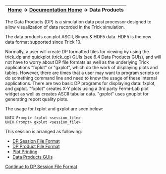 | [Home](/trick) → [Documentation Home](../Documentation-Home) → Data Products |
|------------------------------------------------------------------|

The Data Products (DP) is a simulation data post processor designed to allow visualization of data recorded in the Trick simulation.

The data products can plot ASCII, Binary & HDF5 data. HDF5 is the new data format supported since Trick 10.

Normally, a user will create DP formatted files for viewing by using the trick_dp and quickplot (trick_qp) GUIs (see 6.4 Data Products GUIs), and will not have to worry about DP file formats as well as the underlying Trick applications "fxplot" or "gxplot", which do the work of displaying plots and tables. However, there are times that a user may want to program scripts or do something command line and need to know the usage of these internal applications. There are two basic DP programs for displaying data: fxplot, and gxplot. "fxplot" creates X-Y plots using a 3rd party Fermi-Lab plot widget as well as creates ASCII tabular data. "gxplot" uses gnuplot for generating report quality plots.

The usage for fxplot and gxplot are seen below:

```
UNIX Prompt> fxplot <session_file>
UNIX Prompt> gxplot <session_file>
```

This session is arranged as following:

- [DP Session File Format](DP-Session-File-Format)
- [DP Product File Format](DP-Product-File-Format)
- [Plot Printing](Plot-Printing)
- [Data Products GUIs](Data-Products-GUIs)

[Continue to DP Session File Format](DP-Session-File-Format)
